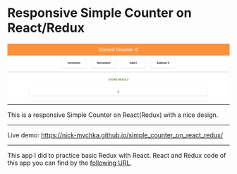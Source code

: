 # Responsive Simple Counter on React/Redux
![cover for app](https://github.com/nick-mychka/simple_counter_on_react_redux_code/blob/master/cover_counter.png "Cover of simple counter")

* * *
This is a responsive Simple Counter on React(Redux) with a nice design.
- - -
Live demo: https://nick-mychka.github.io/simple_counter_on_react_redux/
- - -
This app I did to practice basic Redux with React. 
React and Redux code of this app you can find by the [following URL](https://github.com/nick-mychka/simple_counter_on_react_redux_code). 
